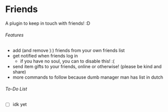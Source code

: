 # Friends
A plugin to keep in touch with friends! :D

###### Features
- add (and remove ):) friends from your own friends list
- get notified when friends log in
  - if you have no soul, you can to disable this! :(
- send item gifts to your friends, online or otherwise! (please be kind and share)
- more commands to follow because dumb manager man has list in dutch

###### To-Do List

- [ ] idk yet
